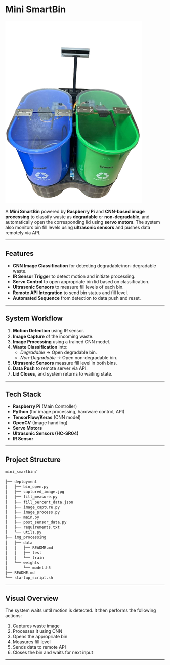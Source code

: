 # Mini SmartBin

![Mini SmartBin](mini_smartbin.png)

A **Mini SmartBin** powered by **Raspberry Pi** and **CNN-based image processing** to classify waste as **degradable** or **non-degradable**, and automatically open the corresponding lid using **servo motors**. The system also monitors bin fill levels using **ultrasonic sensors** and pushes data remotely via API.

---

## Features

- **CNN Image Classification** for detecting degradable/non-degradable waste.
- **IR Sensor Trigger** to detect motion and initiate processing.
- **Servo Control** to open appropriate bin lid based on classification.
- **Ultrasonic Sensors** to measure fill levels of each bin.
- **Remote API Integration** to send bin status and fill level.
- **Automated Sequence** from detection to data push and reset.

---

## System Workflow

1. **Motion Detection** using IR sensor.
2. **Image Capture** of the incoming waste.
3. **Image Processing** using a trained CNN model.
4. **Waste Classification** into:
   - _Degradable_ → Open degradable bin.
   - _Non-Degradable_ → Open non-degradable bin.
5. **Ultrasonic Sensors** measure fill level in both bins.
6. **Data Push** to remote server via API.
7. **Lid Closes**, and system returns to waiting state.

---

## Tech Stack

- **Raspberry Pi** (Main Controller)
- **Python** (for image processing, hardware control, API)
- **TensorFlow/Keras** (CNN model)
- **OpenCV** (Image handling)
- **Servo Motors**
- **Ultrasonic Sensors (HC-SR04)**
- **IR Sensor**

---

## Project Structure

```
mini_smartbin/

├── deployment
│   ├── bin_open.py
│   ├── captured_image.jpg
│   ├── fill_measure.py
│   ├── fill_percent_data.json
│   ├── image_capture.py
│   ├── image_process.py
│   ├── main.py
│   ├── post_sensor_data.py
│   ├── requirements.txt
│   └── utils.py
├── img_processing
│   ├── data
│   │   ├── README.md
│   │   ├── test
│   │   └── train
│   └── weights
│       └── model.h5
├── README.md
└── startup_script.sh
```

---

## Visual Overview

The system waits until motion is detected. It then performs the following actions:

1. Captures waste image
2. Processes it using CNN
3. Opens the appropriate bin
4. Measures fill level
5. Sends data to remote API
6. Closes the bin and waits for next input

---
